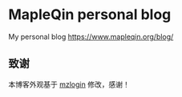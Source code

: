 # MapleQin personal blog

My personal blog <a href="https://www.mapleqin.org/blog/">https://www.mapleqin.org/blog/</a>

## 致谢

本博客外观基于 [mzlogin](http://mazhuang.org) 修改，感谢！
